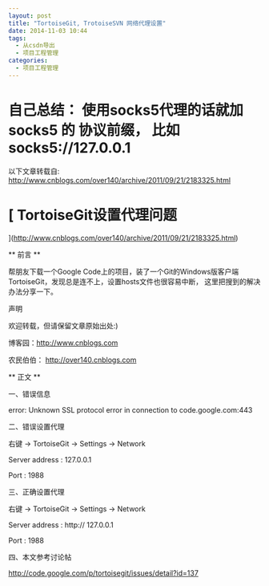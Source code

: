 ```yaml
---
layout: post
title: "TortoiseGit, TrotoiseSVN 网络代理设置"
date: 2014-11-03 10:44
tags: 
  - 从csdn导出
  - 项目工程管理
categories: 
  - 项目工程管理
---
```


#  自己总结： 使用socks5代理的话就加 socks5 的 协议前缀， 比如 socks5://127.0.0.1

  

以下文章转载自: [ http://www.cnblogs.com/over140/archive/2011/09/21/2183325.html
](http://www.cnblogs.com/over140/archive/2011/09/21/2183325.html)

#  

#  [ TortoiseGit设置代理问题
](http://www.cnblogs.com/over140/archive/2011/09/21/2183325.html)

  

** 前言 **

帮朋友下载一个Google Code上的项目，装了一个Git的Windows版客户端TortoiseGit，发现总是连不上，设置hosts文件也很容易中断，
这里把搜到的解决办法分享一下。

声明

欢迎转载，但请保留文章原始出处:)  

博客园：http://www.cnblogs.com

农民伯伯： http://over140.cnblogs.com

** 正文 **

一、错误信息

error: Unknown SSL protocol error in connection to code.google.com:443

二、错误设置代理

右键 -> TortoiseGit -> Settings -> Network

Server address : 127.0.0.1

Port : 1988

三、正确设置代理

右键 -> TortoiseGit -> Settings -> Network

Server address :  http://  127.0.0.1

Port : 1988

四、本文参考讨论帖

[ http://code.google.com/p/tortoisegit/issues/detail?id=137
](http://code.google.com/p/tortoisegit/issues/detail?id=137)

